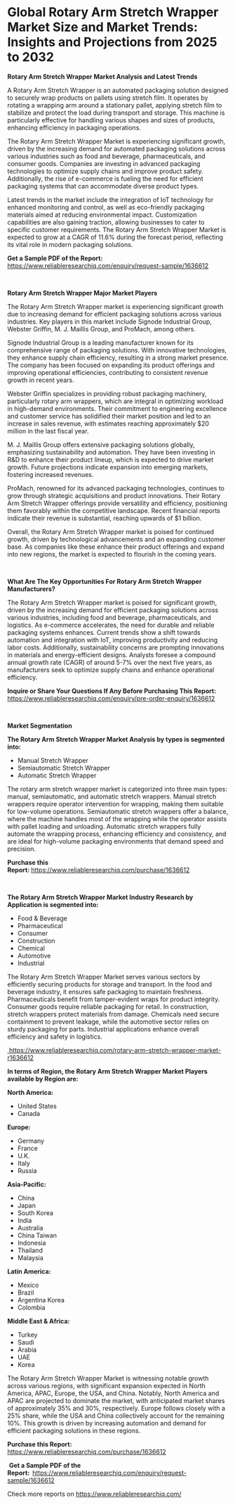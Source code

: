 <p><h1>Global Rotary Arm Stretch Wrapper Market Size and Market Trends: Insights and Projections from 2025 to 2032</h1></p><p><strong>Rotary Arm Stretch Wrapper Market Analysis and Latest Trends</strong></p>
<p><p>A Rotary Arm Stretch Wrapper is an automated packaging solution designed to securely wrap products on pallets using stretch film. It operates by rotating a wrapping arm around a stationary pallet, applying stretch film to stabilize and protect the load during transport and storage. This machine is particularly effective for handling various shapes and sizes of products, enhancing efficiency in packaging operations.</p><p>The Rotary Arm Stretch Wrapper Market is experiencing significant growth, driven by the increasing demand for automated packaging solutions across various industries such as food and beverage, pharmaceuticals, and consumer goods. Companies are investing in advanced packaging technologies to optimize supply chains and improve product safety. Additionally, the rise of e-commerce is fueling the need for efficient packaging systems that can accommodate diverse product types.</p><p>Latest trends in the market include the integration of IoT technology for enhanced monitoring and control, as well as eco-friendly packaging materials aimed at reducing environmental impact. Customization capabilities are also gaining traction, allowing businesses to cater to specific customer requirements. The Rotary Arm Stretch Wrapper Market is expected to grow at a CAGR of 11.6% during the forecast period, reflecting its vital role in modern packaging solutions.</p></p>
<p><strong>Get a Sample PDF of the Report:&nbsp;</strong> <a href="https://www.reliableresearchiq.com/enquiry/request-sample/1636612?utm_campaign=1170&utm_medium=2&utm_source=Github&utm_content=ia&utm_term=16022025&utm_id=rotary-arm-stretch-wrapper">https://www.reliableresearchiq.com/enquiry/request-sample/1636612</a></p>
<p>&nbsp;</p>
<p><strong>Rotary Arm Stretch Wrapper Major Market Players</strong></p>
<p><p>The Rotary Arm Stretch Wrapper market is experiencing significant growth due to increasing demand for efficient packaging solutions across various industries. Key players in this market include Signode Industrial Group, Webster Griffin, M. J. Maillis Group, and ProMach, among others. </p><p>Signode Industrial Group is a leading manufacturer known for its comprehensive range of packaging solutions. With innovative technologies, they enhance supply chain efficiency, resulting in a strong market presence. The company has been focused on expanding its product offerings and improving operational efficiencies, contributing to consistent revenue growth in recent years.</p><p>Webster Griffin specializes in providing robust packaging machinery, particularly rotary arm wrappers, which are integral in optimizing workload in high-demand environments. Their commitment to engineering excellence and customer service has solidified their market position and led to an increase in sales revenue, with estimates reaching approximately $20 million in the last fiscal year.</p><p>M. J. Maillis Group offers extensive packaging solutions globally, emphasizing sustainability and automation. They have been investing in R&D to enhance their product lineup, which is expected to drive market growth. Future projections indicate expansion into emerging markets, fostering increased revenues.</p><p>ProMach, renowned for its advanced packaging technologies, continues to grow through strategic acquisitions and product innovations. Their Rotary Arm Stretch Wrapper offerings provide versatility and efficiency, positioning them favorably within the competitive landscape. Recent financial reports indicate their revenue is substantial, reaching upwards of $1 billion.</p><p>Overall, the Rotary Arm Stretch Wrapper market is poised for continued growth, driven by technological advancements and an expanding customer base. As companies like these enhance their product offerings and expand into new regions, the market is expected to flourish in the coming years.</p></p>
<p>&nbsp;</p>
<p><strong>What Are The Key Opportunities For Rotary Arm Stretch Wrapper Manufacturers?</strong></p>
<p><p>The Rotary Arm Stretch Wrapper market is poised for significant growth, driven by the increasing demand for efficient packaging solutions across various industries, including food and beverage, pharmaceuticals, and logistics. As e-commerce accelerates, the need for durable and reliable packaging systems enhances. Current trends show a shift towards automation and integration with IoT, improving productivity and reducing labor costs. Additionally, sustainability concerns are prompting innovations in materials and energy-efficient designs. Analysts foresee a compound annual growth rate (CAGR) of around 5-7% over the next five years, as manufacturers seek to optimize supply chains and enhance operational efficiency.</p></p>
<p><strong>Inquire or Share Your Questions If Any Before Purchasing This Report:</strong> <a href="https://www.reliableresearchiq.com/enquiry/pre-order-enquiry/1636612?utm_campaign=1170&utm_medium=2&utm_source=Github&utm_content=ia&utm_term=16022025&utm_id=rotary-arm-stretch-wrapper">https://www.reliableresearchiq.com/enquiry/pre-order-enquiry/1636612</a></p>
<p>&nbsp;</p>
<p><strong>Market Segmentation</strong></p>
<p><strong>The Rotary Arm Stretch Wrapper Market Analysis by types is segmented into:</strong></p>
<p><ul><li>Manual Stretch Wrapper</li><li>Semiautomatic Stretch Wrapper</li><li>Automatic Stretch Wrapper</li></ul></p>
<p><p>The rotary arm stretch wrapper market is categorized into three main types: manual, semiautomatic, and automatic stretch wrappers. Manual stretch wrappers require operator intervention for wrapping, making them suitable for low-volume operations. Semiautomatic stretch wrappers offer a balance, where the machine handles most of the wrapping while the operator assists with pallet loading and unloading. Automatic stretch wrappers fully automate the wrapping process, enhancing efficiency and consistency, and are ideal for high-volume packaging environments that demand speed and precision.</p></p>
<p><strong>Purchase this Report:&nbsp;</strong><a href="https://www.reliableresearchiq.com/purchase/1636612?utm_campaign=1170&utm_medium=2&utm_source=Github&utm_content=ia&utm_term=16022025&utm_id=rotary-arm-stretch-wrapper">https://www.reliableresearchiq.com/purchase/1636612</a></p>
<p>&nbsp;</p>
<p><strong>The Rotary Arm Stretch Wrapper Market Industry Research by Application is segmented into:</strong></p>
<p><ul><li>Food & Beverage</li><li>Pharmaceutical</li><li>Consumer</li><li>Construction</li><li>Chemical</li><li>Automotive</li><li>Industrial</li></ul></p>
<p><p>The Rotary Arm Stretch Wrapper Market serves various sectors by efficiently securing products for storage and transport. In the food and beverage industry, it ensures safe packaging to maintain freshness. Pharmaceuticals benefit from tamper-evident wraps for product integrity. Consumer goods require reliable packaging for retail. In construction, stretch wrappers protect materials from damage. Chemicals need secure containment to prevent leakage, while the automotive sector relies on sturdy packaging for parts. Industrial applications enhance overall efficiency and safety in logistics.</p></p>
<p><a href="https://www.reliableresearchiq.com/rotary-arm-stretch-wrapper-market-r1636612?utm_campaign=1170&utm_medium=2&utm_source=Github&utm_content=ia&utm_term=16022025&utm_id=rotary-arm-stretch-wrapper">&nbsp;https://www.reliableresearchiq.com/rotary-arm-stretch-wrapper-market-r1636612</a></p>
<p><strong>In terms of Region, the Rotary Arm Stretch Wrapper Market Players available by Region are:</strong></p>
<p>
    <p> <strong> North America: </strong>
        <ul>
            <li>United States</li>
            <li>Canada</li>
        </ul>
        </p> 
    <p> <strong> Europe: </strong>
        <ul>
            <li>Germany</li>
            <li>France</li>
            <li>U.K.</li>
            <li>Italy</li>
            <li>Russia</li>
        </ul>
        </p> 
    <p> <strong> Asia-Pacific: </strong>
        <ul>
            <li>China</li>
            <li>Japan</li>
            <li>South Korea</li>
            <li>India</li>
            <li>Australia</li>
            <li>China Taiwan</li>
            <li>Indonesia</li>
            <li>Thailand</li>
            <li>Malaysia</li>
        </ul>
        </p> 
    <p> <strong> Latin America: </strong>
        <ul>
            <li>Mexico</li>
            <li>Brazil</li>
            <li>Argentina Korea</li>
            <li>Colombia</li>
        </ul>
        </p> 
    <p> <strong> Middle East & Africa: </strong>
        <ul>
            <li>Turkey</li>
            <li>Saudi</li>
            <li>Arabia</li>
            <li>UAE</li>
            <li>Korea</li>
        </ul>
    </p>
    </p>
<p><p>The Rotary Arm Stretch Wrapper Market is witnessing notable growth across various regions, with significant expansion expected in North America, APAC, Europe, the USA, and China. Notably, North America and APAC are projected to dominate the market, with anticipated market shares of approximately 35% and 30%, respectively. Europe follows closely with a 25% share, while the USA and China collectively account for the remaining 10%. This growth is driven by increasing automation and demand for efficient packaging solutions in these regions.</p></p>
<p><strong>Purchase this Report: </strong><a href="https://www.reliableresearchiq.com/purchase/1636612?utm_campaign=1170&utm_medium=2&utm_source=Github&utm_content=ia&utm_term=16022025&utm_id=rotary-arm-stretch-wrapper">https://www.reliableresearchiq.com/purchase/1636612</a></p>
<p>&nbsp;<strong>Get a Sample PDF of the Report:&nbsp;&nbsp;</strong><a href="https://www.reliableresearchiq.com/enquiry/request-sample/1636612?utm_campaign=1170&utm_medium=2&utm_source=Github&utm_content=ia&utm_term=16022025&utm_id=rotary-arm-stretch-wrapper">https://www.reliableresearchiq.com/enquiry/request-sample/1636612</a></p>
<p><strong></strong></p>
<p>Check more reports on <a href="https://www.reliableresearchiq.com/?utm_campaign=1170&utm_medium=2&utm_source=Github&utm_content=ia&utm_term=16022025&utm_id=rotary-arm-stretch-wrapper">https://www.reliableresearchiq.com/</a></p>